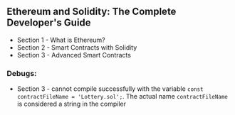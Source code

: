## Ethereum and Solidity: The Complete Developer's Guide

* Section 1 - What is Ethereum?
* Section 2 - Smart Contracts with Solidity
* Section 3 - Advanced Smart Contracts

### Debugs:
* Section 3 - cannot compile successfully with the variable `const contractFileName = 'Lottery.sol';`. The actual name `contractFileName` is considered a string in the compiler